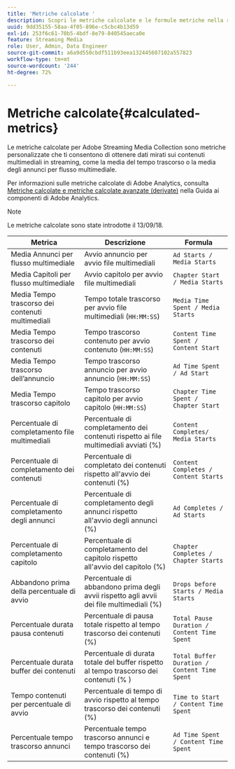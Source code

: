 ```yaml
---
title: 'Metriche calcolate '
description: Scopri le metriche calcolate e le formule metriche nella raccolta di contenuti multimediali in streaming.
uuid: 9dd35155-58aa-4f05-896e-c5cbc4b13d59
exl-id: 253f6c61-70b5-4bdf-8e79-840545aeca0e
feature: Streaming Media
role: User, Admin, Data Engineer
source-git-commit: a6a9d550cbdf511b93eea132445607102a557823
workflow-type: tm+mt
source-wordcount: '244'
ht-degree: 72%

---
```


# Metriche calcolate{#calculated-metrics}

Le metriche calcolate per Adobe Streaming Media Collection sono metriche personalizzate che ti consentono di ottenere dati mirati sui contenuti multimediali in streaming, come la media del tempo trascorso o la media degli annunci per flusso multimediale.

Per informazioni sulle metriche calcolate di Adobe Analytics, consulta [Metriche calcolate e metriche calcolate avanzate (derivate)](https://experienceleague.adobe.com/docs/analytics/components/calculated-metrics/cm-overview.html?lang=it) nella Guida ai componenti di Adobe Analytics.

>[!NOTE]
>
>Le metriche calcolate sono state introdotte il 13/09/18.

| Metrica | Descrizione | Formula |
|---|---|---|
| Media Annunci per flusso multimediale | Avvio annuncio per avvio file multimediali | `Ad Starts / Media Starts` |
| Media Capitoli per flusso multimediale | Avvio capitolo per avvio file multimediali | `Chapter Start / Media Starts` |
| Media Tempo trascorso dei contenuti multimediali | Tempo totale trascorso per avvio file multimediali (`HH:MM:SS`) | `Media Time Spent / Media Starts` |
| Media Tempo trascorso dei contenuti | Tempo trascorso contenuto per avvio contenuto (`HH:MM:SS`) | `Content Time Spent / Content Start` |
| Media Tempo trascorso dell’annuncio | Tempo trascorso annuncio per avvio annuncio (`HH:MM:SS`) | `Ad Time Spent / Ad Start` |
| Media Tempo trascorso capitolo | Tempo trascorso capitolo per avvio capitolo (`HH:MM:SS`) | `Chapter Time Spent / Chapter Start` |
| Percentuale di completamento file multimediali | Percentuale di completamento dei contenuti rispetto ai file multimediali avviati (%) | `Content Completes/ Media Starts` |
| Percentuale di completamento dei contenuti | Percentuale di completato dei contenuti rispetto all&#39;avvio dei contenuti (%) | `Content Completes / Content Starts` |
| Percentuale di completamento degli annunci | Percentuale di completamento degli annunci rispetto all&#39;avvio degli annunci (%) | `Ad Completes / Ad Starts` |
| Percentuale di completamento capitolo | Percentuale di completamento del capitolo rispetto all&#39;avvio del capitolo (%) | `Chapter Completes / Chapter Starts` |
| Abbandono prima della percentuale di avvio | Percentuale di abbandono prima degli avvii rispetto agli avvii dei file multimediali (%) | `Drops before Starts / Media Starts` |
| Percentuale durata pausa contenuti | Percentuale di pausa totale rispetto al tempo trascorso dei contenuti (%) | `Total Pause Duration / Content Time Spent` |
| Percentuale durata buffer dei contenuti | Percentuale di durata totale del buffer rispetto al tempo trascorso dei contenuti (% ) | `Total Buffer Duration / Content Time Spent` |
| Tempo contenuti per percentuale di avvio | Percentuale di tempo di avvio rispetto al tempo trascorso dei contenuti (%) | `Time to Start / Content Time Spent` |
| Percentuale tempo trascorso annunci | Percentuale tempo trascorso annunci e tempo trascorso dei contenuti (%) | `Ad Time Spent / Content Time Spent` |

